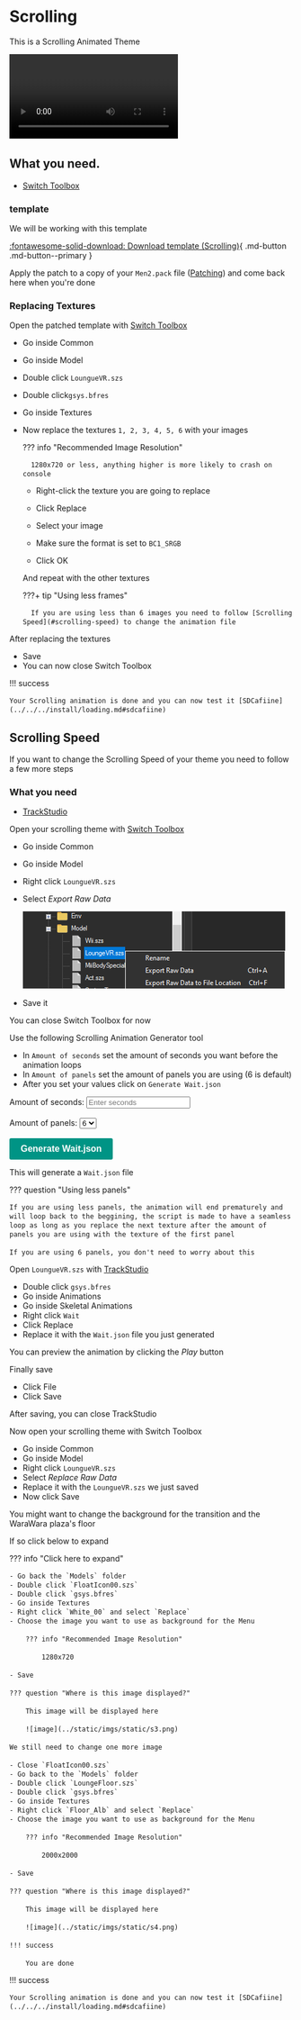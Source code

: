 # Scrolling

This is a Scrolling Animated Theme

<video controls>
<source src="../imgs/scrolling/vs.mp4" type="video/mp4">
</video>

## What you need.

- [Switch Toolbox](https://github.com/KillzXGaming/Switch-Toolbox/releases/tag/Final)

### template

We will be working with this template

[:fontawesome-solid-download: Download template (Scrolling)](templates/scrolling/Men2.bps){ .md-button .md-button--primary }

Apply the patch to a copy of your `Men2.pack` file ([Patching](../../../install/patching.md)) and come back here when you're done

### Replacing Textures

Open the patched template with [Switch Toolbox](https://github.com/KillzXGaming/Switch-Toolbox/releases/tag/Final)

- Go inside Common
- Go inside Model
- Double click `LoungueVR.szs`
- Double click`gsys.bfres`
- Go inside Textures

- Now replace the textures `1, 2, 3, 4, 5, 6` with your images

    ??? info "Recommended Image Resolution"

        1280x720 or less, anything higher is more likely to crash on console

    - Right-click the texture you are going to replace
    - Click Replace
    - Select your image

    - Make sure the format is set to `BC1_SRGB`
    - Click OK

    And repeat with the other textures

    ???+ tip "Using less frames"

        If you are using less than 6 images you need to follow [Scrolling Speed](#scrolling-speed) to change the animation file


After replacing the textures

- Save
- You can now close Switch Toolbox

!!! success

    Your Scrolling animation is done and you can now test it [SDCafiine](../../../install/loading.md#sdcafiine)

## Scrolling Speed

If you want to change the Scrolling Speed of your theme you need to follow a few more steps

### What you need

- [TrackStudio](https://github.com/MapStudioProject/Track-Studio/releases)

Open your scrolling theme with [Switch Toolbox](https://github.com/KillzXGaming/Switch-Toolbox/releases/tag/Final)

- Go inside Common
- Go inside Model
- Right click `LoungueVR.szs`
- Select *Export Raw Data*

    ![image](imgs/frame/f1.png)

- Save it

You can close Switch Toolbox for now

Use the following Scrolling Animation Generator tool

- In `Amount of seconds` set the amount of seconds you want before the animation loops
- In `Amount of panels` set the amount of panels you are using (6 is default)
- After you set your values click on `Generate Wait.json`

<style>
button {
    background-color: #009485;
    color: white;
    padding: 10px 20px;
    border: none;
    border-radius: 3px;
    cursor: pointer;
    font-size: 16px;
    font-family: Arial, sans-serif; 
    transition: background-color 0.3s ease;
}

button:hover {
    background-color: #df41fb;
    transition: 0.1s;
}

button:active {
    background-color: #bc60ff;
}
</style>

<div>
    <label for="seconds">Amount of seconds:</label>
    <input type="number" id="seconds" placeholder="Enter seconds">
    <br><br>
    <label for="panels">Amount of panels:</label>
    <select id="panels">
        <option value="6">6</option>
        <option value="5">5</option>
        <option value="4">4</option>
        <option value="3">3</option>
        <option value="2">2</option>
        <option value="1">1</option>
    </select>
    <br><br>
    <button id="generate"><b>Generate Wait.json</b></button>
    <script src="../scripts/scroll.js"></script>
</div>

This will generate a `Wait.json` file

??? question "Using less panels"

    If you are using less panels, the animation will end prematurely and will loop back to the beggining, the script is made to have a seamless loop as long as you replace the next texture after the amount of panels you are using with the texture of the first panel

    If you are using 6 panels, you don't need to worry about this

Open `LoungueVR.szs` with [TrackStudio](https://github.com/MapStudioProject/Track-Studio/releases)

- Double click `gsys.bfres`
- Go inside Animations
- Go inside Skeletal Animations
- Right click `Wait`
- Click Replace
- Replace it with the `Wait.json` file you just generated

You can preview the animation by clicking the *Play* button

Finally save

- Click File
- Click Save

After saving, you can close TrackStudio

Now open your scrolling theme with Switch Toolbox

- Go inside Common
- Go inside Model
- Right click `LoungueVR.szs`
- Select *Replace Raw Data*
- Replace it with the `LoungueVR.szs` we just saved
- Now click Save

You might want to change the background for the transition and the WaraWara plaza's floor

If so click below to expand

??? info "Click here to expand"

    - Go back the `Models` folder
    - Double click `FloatIcon00.szs`
    - Double click `gsys.bfres`
    - Go inside Textures
    - Right click `White_00` and select `Replace`
    - Choose the image you want to use as background for the Menu

        ??? info "Recommended Image Resolution"

            1280x720

    - Save

    ??? question "Where is this image displayed?"

        This image will be displayed here

        ![image](../static/imgs/static/s3.png)

    We still need to change one more image

    - Close `FloatIcon00.szs`
    - Go back to the `Models` folder
    - Double click `LoungeFloor.szs`
    - Double click `gsys.bfres`
    - Go inside Textures
    - Right click `Floor_Alb` and select `Replace`
    - Choose the image you want to use as background for the Menu

        ??? info "Recommended Image Resolution"

            2000x2000

    - Save

    ??? question "Where is this image displayed?"

        This image will be displayed here

        ![image](../static/imgs/static/s4.png)
        
    !!! success

        You are done

!!! success

    Your Scrolling animation is done and you can now test it [SDCafiine](../../../install/loading.md#sdcafiine)